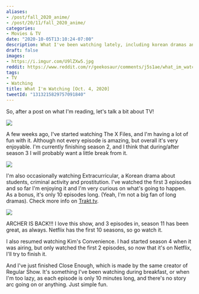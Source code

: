 ```yaml
---
aliases:
- /post/fall_2020_anime/
- /post/20/11/fall_2020_anime/
categories:
- Movies & TV
date: "2020-10-05T13:10:24-07:00"
description: What I've been watching lately, including korean dramas and cartoons.
draft: false
images:
- https://i.imgur.com/U9lZXw5.jpg
reddit: https://www.reddit.com/r/geekosaur/comments/j5s1ae/what_im_watching_oct_4_2020/
tags:
- TV
- Watching
title: What I'm Watching [Oct. 4, 2020]
tweetId: "1313215829757091840"
---
```


So, after a post on what I'm reading, let's talk a bit about TV!

![](https://i.imgur.com/U9lZXw5.jpg)

<!--more-->

A few weeks ago, I've started watching The X Files, and I'm having a lot of fun with it. Although not every episode is amazing, but overall it's very enjoyable. I'm currently finishing season 2, and I think that during/after season 3 I will probably want a little break from it.

![](https://i.imgur.com/Ynp7l3o.jpg)

I'm also occasionally watching Extracurricular, a Korean drama about students, criminal activity and prostitution. I've watched the first 3 episodes and so far I'm enjoying it and I'm very curious on what's going to happen. As a bonus, it's only 10 episodes long. (Yeah, I'm not a big fan of long dramas). Check more info on [Trakt.tv](https://trakt.tv/shows/extracurricular).

![](https://i.imgur.com/I7DmrI9.jpg)

ARCHER IS BACK!!! I love this show, and 3 episodes in, season 11 has been great, as always. Netflix has the first 10 seasons, so go watch it.

I also resumed watching Kim's Convenience. I had started season 4 when it was airing, but only watched the first 2 episodes, so now that it's on Netflix, I'll try to finish it.

And I've just finished Close Enough, which is made by the same creator of Regular Show. It's something I've been watching during breakfast, or when I'm too lazy, as each episode is only 10 minutes long, and there's no story arc going on or anything. Just simple fun.